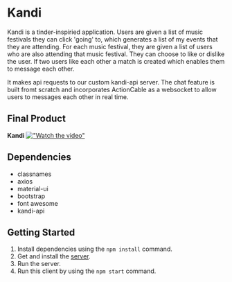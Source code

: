 # Kandi
Kandi is a tinder-inspiried application. Users are given a list of music festivals they can click 'going' to, which generates a list of my events that they are attending. For each music festival, they are given a list of users who are also attending that music festival. They can choose to like or dislike the user. If two users like each other a match is created which enables them to message each other. 

It makes api requests to our custom kandi-api server. The chat feature is built fromt scratch and incorporates ActionCable as a websocket to allow users to messages each other in real time. 

## Final Product 
**Kandi**
[!["Watch the video"](https://imgur.com/a/P1yUDMx)](https://www.youtube.com/watch?v=xPCxgsX18-o&feature=youtu.be)

## Dependencies 

- classnames
- axios
- material-ui
- bootstrap
- font awesome
- kandi-api

## Getting Started

1. Install dependencies using the `npm install` command.
2. Get and install the [server](https://github.com/cphung1/kandi-api). 
3. Run the server. 
4. Run this client by using the `npm start` command.
